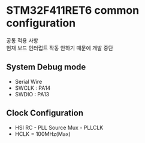 # STM32F411RET6 common configuration
공통 적용 사항  
현재 보드 인터럽트 작동 안하기 때문에 개발 중단

## System Debug mode
- Serial Wire
- SWCLK : PA14
- SWDIO : PA13

## Clock Configuration
- HSI RC - PLL Source Mux - PLLCLK
- HCLK = 100MHz(Max)
